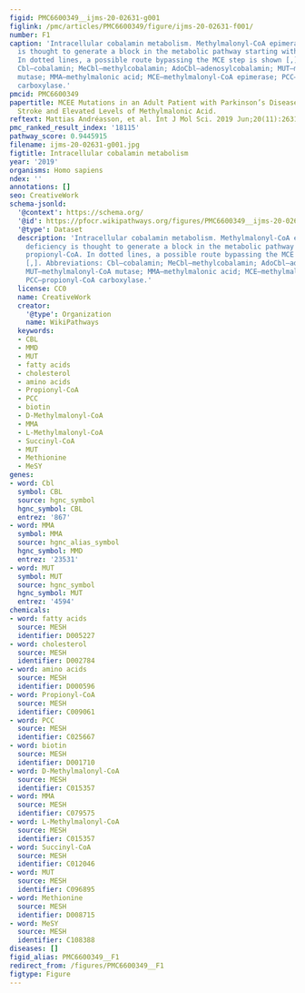 ```yaml
---
figid: PMC6600349__ijms-20-02631-g001
figlink: /pmc/articles/PMC6600349/figure/ijms-20-02631-f001/
number: F1
caption: 'Intracellular cobalamin metabolism. Methylmalonyl-CoA epimerase (MCE) deficiency
  is thought to generate a block in the metabolic pathway starting with propionyl-CoA.
  In dotted lines, a possible route bypassing the MCE step is shown [,]. Abbreviations:
  Cbl—cobalamin; MeCbl—methylcobalamin; AdoCbl—adenosylcobalamin; MUT—methylmalonyl-CoA
  mutase; MMA—methylmalonic acid; MCE—methylmalonyl-CoA epimerase; PCC—propionyl-CoA
  carboxylase.'
pmcid: PMC6600349
papertitle: MCEE Mutations in an Adult Patient with Parkinson’s Disease, Dementia,
  Stroke and Elevated Levels of Methylmalonic Acid.
reftext: Mattias Andréasson, et al. Int J Mol Sci. 2019 Jun;20(11):2631.
pmc_ranked_result_index: '18115'
pathway_score: 0.9445915
filename: ijms-20-02631-g001.jpg
figtitle: Intracellular cobalamin metabolism
year: '2019'
organisms: Homo sapiens
ndex: ''
annotations: []
seo: CreativeWork
schema-jsonld:
  '@context': https://schema.org/
  '@id': https://pfocr.wikipathways.org/figures/PMC6600349__ijms-20-02631-g001.html
  '@type': Dataset
  description: 'Intracellular cobalamin metabolism. Methylmalonyl-CoA epimerase (MCE)
    deficiency is thought to generate a block in the metabolic pathway starting with
    propionyl-CoA. In dotted lines, a possible route bypassing the MCE step is shown
    [,]. Abbreviations: Cbl—cobalamin; MeCbl—methylcobalamin; AdoCbl—adenosylcobalamin;
    MUT—methylmalonyl-CoA mutase; MMA—methylmalonic acid; MCE—methylmalonyl-CoA epimerase;
    PCC—propionyl-CoA carboxylase.'
  license: CC0
  name: CreativeWork
  creator:
    '@type': Organization
    name: WikiPathways
  keywords:
  - CBL
  - MMD
  - MUT
  - fatty acids
  - cholesterol
  - amino acids
  - Propionyl-CoA
  - PCC
  - biotin
  - D-Methylmalonyl-CoA
  - MMA
  - L-Methylmalonyl-CoA
  - Succinyl-CoA
  - MUT
  - Methionine
  - MeSY
genes:
- word: Cbl
  symbol: CBL
  source: hgnc_symbol
  hgnc_symbol: CBL
  entrez: '867'
- word: MMA
  symbol: MMA
  source: hgnc_alias_symbol
  hgnc_symbol: MMD
  entrez: '23531'
- word: MUT
  symbol: MUT
  source: hgnc_symbol
  hgnc_symbol: MUT
  entrez: '4594'
chemicals:
- word: fatty acids
  source: MESH
  identifier: D005227
- word: cholesterol
  source: MESH
  identifier: D002784
- word: amino acids
  source: MESH
  identifier: D000596
- word: Propionyl-CoA
  source: MESH
  identifier: C009061
- word: PCC
  source: MESH
  identifier: C025667
- word: biotin
  source: MESH
  identifier: D001710
- word: D-Methylmalonyl-CoA
  source: MESH
  identifier: C015357
- word: MMA
  source: MESH
  identifier: C079575
- word: L-Methylmalonyl-CoA
  source: MESH
  identifier: C015357
- word: Succinyl-CoA
  source: MESH
  identifier: C012046
- word: MUT
  source: MESH
  identifier: C096895
- word: Methionine
  source: MESH
  identifier: D008715
- word: MeSY
  source: MESH
  identifier: C108388
diseases: []
figid_alias: PMC6600349__F1
redirect_from: /figures/PMC6600349__F1
figtype: Figure
---
```

